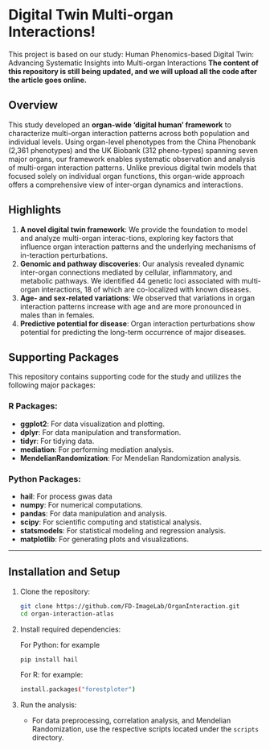 
# Digital Twin Multi-organ Interactions!

This project is based on our study: Human Phenomics-based Digital Twin: Advancing Systematic Insights into Multi-organ Interactions
**The content of this repository is still being updated, and we will upload all the code after the article goes online.**

## Overview

This study developed an **organ-wide ‘digital human’ framework** to characterize multi-organ interaction patterns across both population and individual levels. Using organ-level phenotypes from the China Phenobank (2,361 phenotypes) and the UK Biobank (312 pheno-types) spanning seven major organs, our framework enables systematic observation and analysis of multi-organ interaction patterns. Unlike previous digital twin models that focused solely on individual organ functions, this organ-wide approach offers a comprehensive view of inter-organ dynamics and interactions.

## Highlights

1.	**A novel digital twin framework**: We provide the foundation to model and analyze multi-organ interac-tions, exploring key factors that influence organ interaction patterns and the underlying mechanisms of in-teraction perturbations.
2.	**Genomic and pathway discoveries**: Our analysis revealed dynamic inter-organ connections mediated by cellular, inflammatory, and metabolic pathways. We identified 44 genetic loci associated with multi-organ interactions, 18 of which are co-localized with known diseases.
3.	**Age- and sex-related variations**: We observed that variations in organ interaction patterns increase with age and are more pronounced in males than in females.
4.	**Predictive potential for disease**: Organ interaction perturbations show potential for predicting the long-term occurrence of major diseases.

## Supporting Packages

This repository contains supporting code for the study and utilizes the following major packages:

### R Packages:
- **ggplot2**: For data visualization and plotting.
- **dplyr**: For data manipulation and transformation.
- **tidyr**: For tidying data.
- **mediation**: For performing mediation analysis.
- **MendelianRandomization**: For Mendelian Randomization analysis.

### Python Packages:
- **hail**: For process gwas data
- **numpy**: For numerical computations.
- **pandas**: For data manipulation and analysis.
- **scipy**: For scientific computing and statistical analysis.
- **statsmodels**: For statistical modeling and regression analysis.
- **matplotlib**: For generating plots and visualizations.

---

## Installation and Setup

1. Clone the repository:

   ```bash
   git clone https://github.com/FD-ImageLab/OrganInteraction.git
   cd organ-interaction-atlas
   ```

2. Install required dependencies:

   For Python:
   for example
   ```bash
   pip install hail
   ```

   For R:
   for example:
   ```bash
   install.packages("forestploter")
   ```

3. Run the analysis:
   - For data preprocessing, correlation analysis, and Mendelian Randomization, use the respective scripts located under the `scripts` directory.

